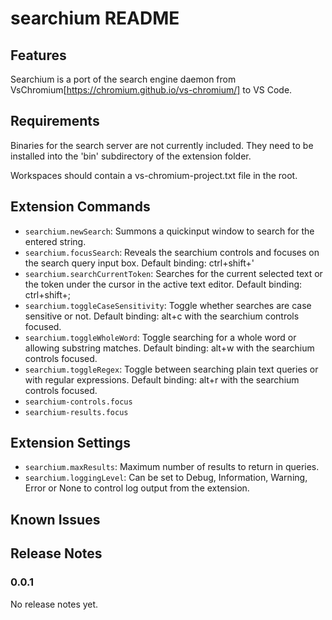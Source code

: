 # searchium README

## Features

Searchium is a port of the search engine daemon from VsChromium[https://chromium.github.io/vs-chromium/] to VS Code.

## Requirements

Binaries for the search server are not currently included. They need to be installed into the 'bin' subdirectory of the extension folder.

Workspaces should contain a vs-chromium-project.txt file in the root. 

## Extension Commands

* `searchium.newSearch`: Summons a quickinput window to search for the entered string.
* `searchium.focusSearch`: Reveals the searchium controls and focuses on the search query input box. Default binding: ctrl+shift+'
* `searchium.searchCurrentToken`: Searches for the current selected text or the token under the cursor in the active text editor. Default binding: ctrl+shift+;
* `searchium.toggleCaseSensitivity`: Toggle whether searches are case sensitive or not. Default binding: alt+c with the searchium controls focused.
* `searchium.toggleWholeWord`: Toggle searching for a whole word or allowing substring matches. Default binding: alt+w with the searchium controls focused.
* `searchium.toggleRegex`: Toggle between searching plain text queries or with regular expressions. Default binding: alt+r with the searchium controls focused.
* `searchium-controls.focus` 
* `searchium-results.focus` 

## Extension Settings

* `searchium.maxResults`: Maximum number of results to return in queries.
* `searchium.loggingLevel`: Can be set to Debug, Information, Warning, Error or None to control log output from the extension.

## Known Issues

## Release Notes

### 0.0.1

No release notes yet.
